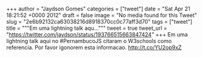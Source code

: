 
+++
author = "Jaydson Gomes"
categories = ["tweet"]
date = "Sat Apr 21 18:21:52 +0000 2012"
draft = false
image = "No media found for this Tweet"
slug = "2e6b92132ca63038216d8918370cc0c77aff3d70"
tags = ["tweet"]
title = """Em uma lightning talk aqu..."""
tweet = true
tweet_url = "https://twitter.com/jaydson/status/193766515663847424"
+++
Em uma lightning talk aqui no #PernambucoJS citaram o W3schools como referencia. Por favor igonorem esta informacao. http://t.co/YU2op9xZ

